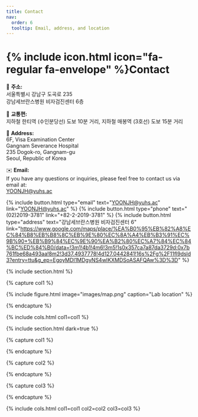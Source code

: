 ```yaml
---
title: Contact
nav:
  order: 6
  tooltip: Email, address, and location
---
```


# {% include icon.html icon="fa-regular fa-envelope" %}Contact

📍 **주소:**  
서울특별시 강남구 도곡로 235  
강남세브란스병원 비자검진센터 6층

🚄 **교통편:**  
지하철 한티역 (수인분당선) 도보 10분 거리, 
지하철 매봉역 (3호선) 도보 15분 거리

📍 **Address:**  
6F, Visa Examination Center  
Gangnam Severance Hospital  
235 Dogok-ro, Gangnam-gu  
Seoul, Republic of Korea  

✉️ **Email:**  
If you have any questions or inquiries, please feel free to contact us via email at:  
[YOONJH@yuhs.ac](mailto:YOONJH@yuhs.ac)  

{%
  include button.html
  type="email"
  text="YOONJH@yuhs.ac"
  link="YOONJH@yuhs.ac"
%}
{%
  include button.html
  type="phone"
  text="(02)2019-3781"
  link="+82-2-2019-3781"
%}
{%
  include button.html
  type="address"
  text="강남세브란스병원 비자검진센터 6"
  link="https://www.google.com/maps/place/%EA%B0%95%EB%82%A8%EC%84%B8%EB%B8%8C%EB%9E%80%EC%8A%A4%EB%B3%91%EC%9B%90+%EB%B9%84%EC%9E%90%EA%B2%80%EC%A7%84%EC%84%BC%ED%84%B0/data=!3m1!4b1!4m6!3m5!1s0x357ca7a87da3729d:0x7b761fbe68a493aa!8m2!3d37.4937778!4d127.0442841!16s%2Fg%2F11fl9dsld3?entry=ttu&g_ep=EgoyMDI1MDgyNS4wIKXMDSoASAFQAw%3D%3D"
%}

{% include section.html %}

{% capture col1 %}

{%
  include figure.html
  image="images/map.png"
  caption="Lab location"
%}

{% endcapture %}

{% include cols.html col1=col1 %}

{% include section.html dark=true %}

{% capture col1 %}

{% endcapture %}

{% capture col2 %}

{% endcapture %}

{% capture col3 %}

{% endcapture %}

{% include cols.html col1=col1 col2=col2 col3=col3 %}
